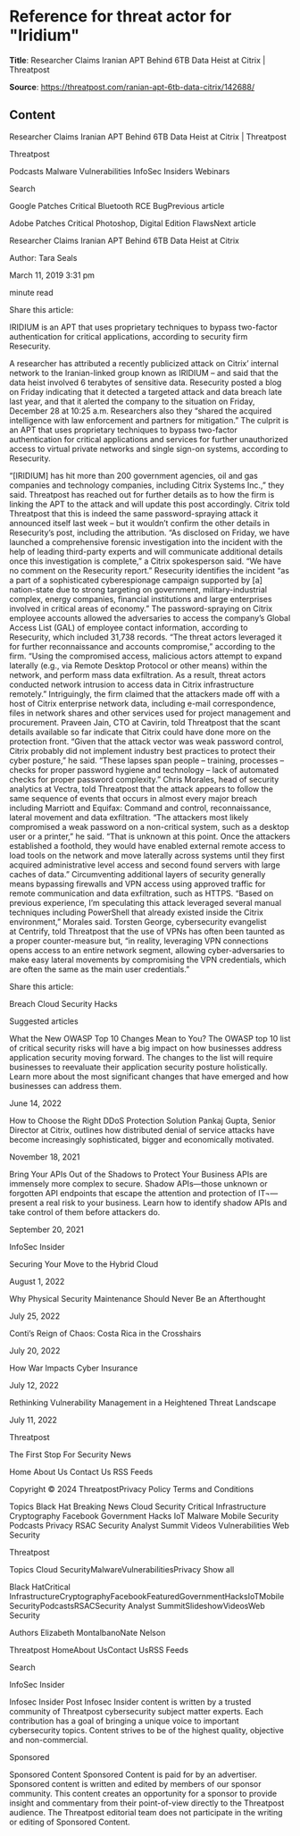 # Reference for threat actor for "Iridium"

**Title**: Researcher Claims Iranian APT Behind 6TB Data Heist at Citrix | Threatpost

**Source**: https://threatpost.com/ranian-apt-6tb-data-citrix/142688/

## Content


























Researcher Claims Iranian APT Behind 6TB Data Heist at Citrix | Threatpost


























































 












Threatpost


Podcasts
Malware
Vulnerabilities
InfoSec Insiders
Webinars



 





 Search














Google Patches Critical Bluetooth RCE BugPrevious article 

Adobe Patches Critical Photoshop, Digital Edition FlawsNext article 










Researcher Claims Iranian APT Behind 6TB Data Heist at Citrix












Author: 
Tara Seals


March 11, 2019  3:31 pm












 minute read
											


Share this article:





 










IRIDIUM is an APT that uses proprietary techniques to bypass two-factor authentication for critical applications, according to security firm Resecurity.


A researcher has attributed a recently publicized attack on Citrix’ internal network to the Iranian-linked group known as IRIDIUM – and said that the data heist involved 6 terabytes of sensitive data.
Resecurity posted a blog on Friday indicating that it detected a targeted attack and data breach late last year, and that it alerted the company to the situation on Friday, December 28 at 10:25 a.m. Researchers also they “shared the acquired intelligence with law enforcement and partners for mitigation.”
The culprit is an APT that uses proprietary techniques to bypass two-factor authentication for critical applications and services for further unauthorized access to virtual private networks and single sign-on systems, according to Resecurity.

“[IRIDIUM] has hit more than 200 government agencies, oil and gas companies and technology companies, including Citrix Systems Inc.,” they said. Threatpost has reached out for further details as to how the firm is linking the APT to the attack and will update this post accordingly.
Citrix told Threatpost that this is indeed the same password-spraying attack it announced itself last week – but it wouldn’t confirm the other details in Resecurity’s post, including the attribution.
“As disclosed on Friday, we have launched a comprehensive forensic investigation into the incident with the help of leading third-party experts and will communicate additional details once this investigation is complete,” a Citrix spokesperson said. “We have no comment on the Resecurity report.”
Resecurity identifies the incident “as a part of a sophisticated cyberespionage campaign supported by [a] nation-state due to strong targeting on government, military-industrial complex, energy companies, financial institutions and large enterprises involved in critical areas of economy.”
The password-spraying on Citrix employee accounts allowed the adversaries to access the company’s Global Access List (GAL) of employee contact information, according to Resecurity, which included 31,738 records.
“The threat actors leveraged it for further reconnaissance and accounts compromise,” according to the firm. “Using the compromised access, malicious actors attempt to expand laterally (e.g., via Remote Desktop Protocol or other means) within the network, and perform mass data exfiltration. As a result, threat actors conducted network intrusion to access data in Citrix infrastructure remotely.”
Intriguingly, the firm claimed that the attackers made off with a host of Citrix enterprise network data, including e-mail correspondence, files in network shares and other services used for project management and procurement.
Praveen Jain, CTO at Cavirin, told Threatpost that the scant details available so far indicate that Citrix could have done more on the protection front.
“Given that the attack vector was weak password control, Citrix probably did not implement industry best practices to protect their cyber posture,” he said. “These lapses span people – training, processes – checks for proper password hygiene and technology – lack of automated checks for proper password complexity.”
Chris Morales, head of security analytics at Vectra, told Threatpost that the attack appears to follow the same sequence of events that occurs in almost every major breach including Marriott and Equifax: Command and control, reconnaissance, lateral movement and data exfiltration.
“The attackers most likely compromised a weak password on a non-critical system, such as a desktop user or a printer,” he said. “That is unknown at this point. Once the attackers established a foothold, they would have enabled external remote access to load tools on the network and move laterally across systems until they first acquired administrative level access and second found servers with large caches of data.”
Circumventing additional layers of security generally means bypassing firewalls and VPN access using approved traffic for remote communication and data exfiltration, such as HTTPS.
“Based on previous experience, I’m speculating this attack leveraged several manual techniques including PowerShell that already existed inside the Citrix environment,” Morales said.
Torsten George, cybersecurity evangelist at Centrify, told Threatpost that the use of VPNs has often been taunted as a proper counter-measure but, “in reality, leveraging VPN connections opens access to an entire network segment, allowing cyber-adversaries to make easy lateral movements by compromising the VPN credentials, which are often the same as the main user credentials.”
 
 




Share this article:





 







Breach
Cloud Security
Hacks










Suggested articles





 

What the New OWASP Top 10 Changes Mean to You?
The OWASP top 10 list of critical security risks will have a big impact on how businesses address application security moving forward. The changes to the list will require businesses to reevaluate their application security posture holistically. Learn more about the most significant changes that have emerged and how businesses can address them.   


June 14, 2022








 

How to Choose the Right DDoS Protection Solution
Pankaj Gupta, Senior Director at Citrix, outlines how distributed denial of service attacks have become increasingly sophisticated, bigger and economically motivated.


November 18, 2021








 

Bring Your APIs Out of the Shadows to Protect Your Business
APIs are immensely more complex to secure. Shadow APIs—those unknown or forgotten API endpoints that escape the attention and protection of IT¬—present a real risk to your business. Learn how to identify shadow APIs and take control of them before attackers do.


September 20, 2021










InfoSec Insider






Securing Your Move to the Hybrid Cloud


August 1, 2022









Why Physical Security Maintenance Should Never Be an Afterthought


July 25, 2022









Conti’s Reign of Chaos: Costa Rica in the Crosshairs


July 20, 2022









How War Impacts Cyber Insurance


July 12, 2022









Rethinking Vulnerability Management in a Heightened Threat Landscape


July 11, 2022







 





 






Threatpost

The First Stop For Security News



Home
About Us
Contact Us
RSS Feeds
 



Copyright © 2024 ThreatpostPrivacy Policy
Terms and Conditions
 

 


Topics
Black Hat
Breaking News
Cloud Security
Critical Infrastructure
Cryptography
Facebook
Government
Hacks
IoT
Malware
Mobile Security
Podcasts
Privacy
RSAC
Security Analyst Summit
Videos
Vulnerabilities
Web Security















Threatpost



 









Topics
Cloud SecurityMalwareVulnerabilitiesPrivacy
Show all

Black HatCritical InfrastructureCryptographyFacebookFeaturedGovernmentHacksIoTMobile SecurityPodcastsRSACSecurity Analyst SummitSlideshowVideosWeb Security

Authors
Elizabeth MontalbanoNate Nelson

Threatpost
HomeAbout UsContact UsRSS Feeds 





 Search










 












InfoSec Insider

Infosec Insider Post
Infosec Insider content is written by a trusted community of Threatpost cybersecurity subject matter experts. Each contribution has a goal of bringing a unique voice to important cybersecurity topics. Content strives to be of the highest quality, objective and non-commercial.












Sponsored

Sponsored Content
Sponsored Content is paid for by an advertiser. Sponsored content is written and edited by members of our sponsor community. This content creates an opportunity for a sponsor to provide insight and commentary from their point-of-view directly to the Threatpost audience. The Threatpost editorial team does not participate in the writing or editing of Sponsored Content.














